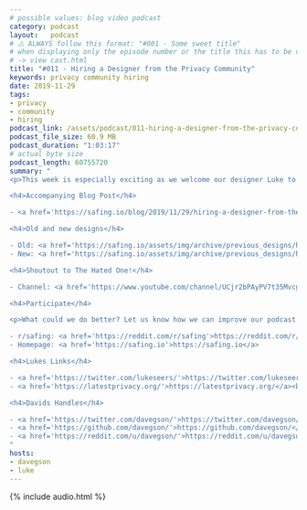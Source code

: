 ```yaml
---
# possible values: blog video podcast
category: podcast
layout:   podcast
# ⚠️ ALWAYS follow this format: "#001 - Some sweet title"
# when displaying only the episode number or the title this has to be constant
# -> view cast.html
title: "#011 - Hiring a Designer from the Privacy Community"
keywords: privacy community hiring
date: 2019-11-29
tags:
- privacy
- community
- hiring
podcast_link: /assets/podcast/011-hiring-a-designer-from-the-privacy-community.mp3
podcast_file_size: 60.9 MB
podcast_duration: "1:03:17"
# actual byte size
podcast_length: 60755720
summary: "
<p>This week is especially exciting as we welcome our designer Luke to the podcast. This is the story about how Luke got this position: starting from how he found out about the job via The Hated One, our first video call all the way to the vital last interview day where it was only between him and another candidate (and about pizza). It's a great story, and even greater to have him on the team! He has already re-shaped our designs from the ground up. Enjoy the listen!</p>

<h4>Accompanying Blog Post</h4>

- <a href='https://safing.io/blog/2019/11/29/hiring-a-designer-from-the-privacy-community/'>https://safing.io/blog/2019/11/29/hiring-a-designer-from-the-privacy-community/</a><br/>

<h4>Old and new designs</h4>

- Old: <a href='https://safing.io/assets/img/archive/previous_designs/homepage_v2.png'>https://safing.io/assets/img/archive/previous_designs/homepage_v2.png</a><br/>
- New: <a href='https://safing.io/assets/img/archive/previous_designs/homepage_v3.png'>https://safing.io/assets/img/archive/previous_designs/homepage_v3.png</a><br/>

<h4>Shoutout to The Hated One!</h4>

- Channel: <a href='https://www.youtube.com/channel/UCjr2bPAyPV7t35MvcgT3W8Q/'>https://www.youtube.com/channel/UCjr2bPAyPV7t35MvcgT3W8Q/</a><br/>

<h4>Participate</h4>

<p>What could we do better? Let us know how we can improve our podcast on reddit:</p>

- r/safing: <a href='https://reddit.com/r/safing'>https://reddit.com/r/safing</a><br/>
- Homepage: <a href='https://safing.io'>https://safing.io</a>

<h4>Lukes Links</h4>

- <a href='https://twitter.com/lukeseers/'>https://twitter.com/lukeseers/</a><br/>
- <a href='https://latestprivacy.org/'>https://latestprivacy.org/</a><br/>

<h4>Davids Handles</h4>

- <a href='https://twitter.com/davegson/'>https://twitter.com/davegson/</a><br/>
- <a href='https://github.com/davegson/'>https://github.com/davegson/</a><br/>
- <a href='https://reddit.com/u/davegson/'>https://reddit.com/u/davegson/</a><br/>
"
hosts:
- davegson
- luke
---
```


{% include audio.html %}
